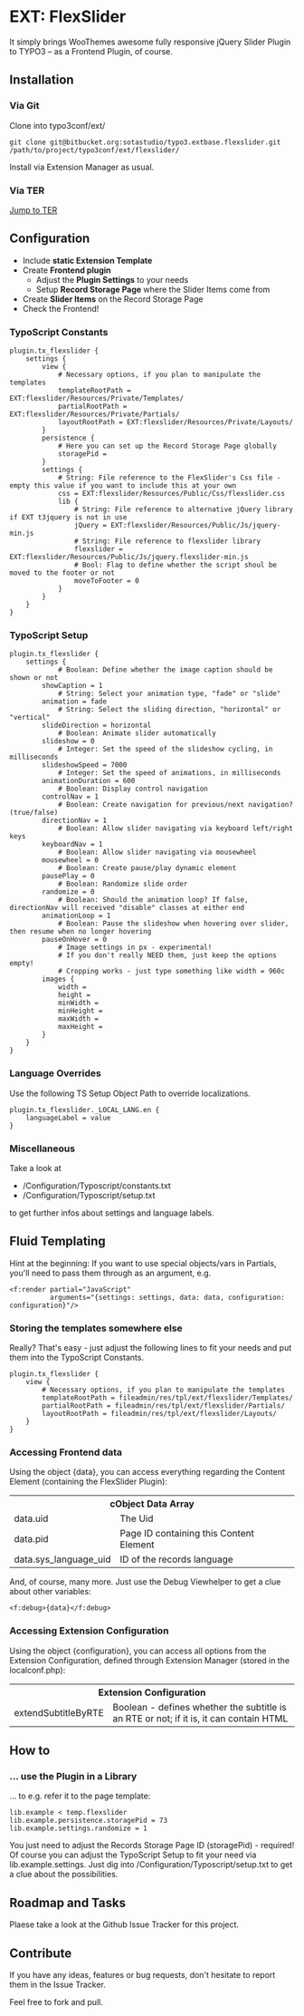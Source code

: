 # EXT: FlexSlider

It simply brings WooThemes awesome fully responsive jQuery Slider Plugin to TYPO3 – as a Frontend Plugin, of course.


## Installation

### Via Git

Clone into typo3conf/ext/

	git clone git@bitbucket.org:sotastudio/typo3.extbase.flexslider.git /path/to/project/typo3conf/ext/flexslider/

Install via Extension Manager as usual.

### Via TER

[Jump to TER](http://typo3.org/extensions/repository/view/flexslider)


## Configuration

* Include **static Extension Template**
* Create **Frontend plugin**
	* Adjust the **Plugin Settings** to your needs
	* Setup **Record Storage Page** where the Slider Items come from
* Create **Slider Items** on the Record Storage Page
* Check the Frontend!


### TypoScript Constants

	plugin.tx_flexslider {
		settings {
			view {
				# Necessary options, if you plan to manipulate the templates
				templateRootPath = EXT:flexslider/Resources/Private/Templates/
				partialRootPath = EXT:flexslider/Resources/Private/Partials/
				layoutRootPath = EXT:flexslider/Resources/Private/Layouts/
			}
			persistence {
				# Here you can set up the Record Storage Page globally
				storagePid = 
			}
			settings {
				# String: File reference to the FlexSlider's Css file - empty this value if you want to include this at your own
				css = EXT:flexslider/Resources/Public/Css/flexslider.css
				lib {
					# String: File reference to alternative jQuery library if EXT t3jquery is not in use
					jQuery = EXT:flexslider/Resources/Public/Js/jquery-min.js
					# String: File reference to flexslider library
					flexslider = EXT:flexslider/Resources/Public/Js/jquery.flexslider-min.js
					# Bool: Flag to define whether the script shoul be moved to the footer or not
					moveToFooter = 0
				}
			}
		}
	}


### TypoScript Setup

	plugin.tx_flexslider {
		settings {
 				# Boolean: Define whether the image caption should be shown or not
	 		showCaption = 1
				# String: Select your animation type, "fade" or "slide"
			animation = fade
				# String: Select the sliding direction, "horizontal" or "vertical"
			slideDirection = horizontal
				# Boolean: Animate slider automatically
			slideshow = 0
				# Integer: Set the speed of the slideshow cycling, in milliseconds
			slideshowSpeed = 7000
				# Integer: Set the speed of animations, in milliseconds
			animationDuration = 600
				# Boolean: Display control navigation
			controlNav = 1
				# Boolean: Create navigation for previous/next navigation? (true/false)
			directionNav = 1
				# Boolean: Allow slider navigating via keyboard left/right keys
			keyboardNav = 1
				# Boolean: Allow slider navigating via mousewheel
			mousewheel = 0
				# Boolean: Create pause/play dynamic element
			pausePlay = 0
				# Boolean: Randomize slide order
			randomize = 0
				# Boolean: Should the animation loop? If false, directionNav will received "disable" classes at either end
			animationLoop = 1
				# Boolean: Pause the slideshow when hovering over slider, then resume when no longer hovering
			pauseOnHover = 0
				# Image settings in px - experimental!
				# If you don't really NEED them, just keep the options empty!
				# Cropping works - just type something like width = 960c
			images {
				width =
				height =
				minWidth =
				minHeight =
				maxWidth =
				maxHeight =
			}
		}
	}


### Language Overrides

Use the following TS Setup Object Path to override localizations.

	plugin.tx_flexslider._LOCAL_LANG.en {
		languageLabel = value
	}


### Miscellaneous

Take a look at

* /Configuration/Typoscript/constants.txt
* /Configuration/Typoscript/setup.txt

to get further infos about settings and language labels.


## Fluid Templating

Hint at the beginning: If you want to use special objects/vars in Partials, you'll need to pass them through as an argument, e.g.

	<f:render partial="JavaScript" 
	          arguments="{settings: settings, data: data, configuration: configuration}"/>


### Storing the templates somewhere else

Really? That's easy - just adjust the following lines to fit your needs and put them into the TypoScript Constants.

	plugin.tx_flexslider {
		view {
			# Necessary options, if you plan to manipulate the templates
			templateRootPath = fileadmin/res/tpl/ext/flexslider/Templates/
			partialRootPath = fileadmin/res/tpl/ext/flexslider/Partials/
			layoutRootPath = fileadmin/res/tpl/ext/flexslider/Layouts/
		}
	}


### Accessing Frontend data

Using the object {data}, you can access everything regarding the Content Element (containing the FlexSlider Plugin):

<table>
    <tr>
        <th colspan="2">cObject Data Array</th>
    </tr>
    <tr>
    	<td>data.uid</td>
    	<td>The Uid</td>
    </tr>
    <tr>
    	<td>data.pid</td>
    	<td>Page ID containing this Content Element</td>
    </tr>
    <tr>
    	<td>data.sys_language_uid</td>
    	<td>ID of the records language
    </tr>
</table>

And, of course, many more. Just use the Debug Viewhelper to get a clue about other variables:

	<f:debug>{data}</f:debug>
	

### Accessing Extension Configuration

Using the object {configuration}, you can access all options from the Extension Configuration, defined through Extension Manager (stored in the localconf.php):

<table>
    <tr>
        <th colspan="2">Extension Configuration</th>
    </tr>
    <tr>
    	<td>extendSubtitleByRTE</td>
    	<td>Boolean - defines whether the subtitle is an RTE or not; if it is, it can contain HTML</td>
    </tr>
</table>



## How to

### … use the Plugin in a Library

… to e.g. refer it to the page template:

	lib.example < temp.flexslider
	lib.example.persistence.storagePid = 73
	lib.example.settings.randomize = 1

You just need to adjust the Records Storage Page ID (storagePid) - required!
Of course you can adjust the TypoScript Setup to fit your need via lib.example.settings.
Just dig into /Configuration/Typoscript/setup.txt to get a clue about the possibilities.


## Roadmap and Tasks

Plaese take a look at the Github Issue Tracker for this project.


## Contribute

If you have any ideas, features or bug requests, don't hesitate to report them in the Issue Tracker.

Feel free to fork and pull.